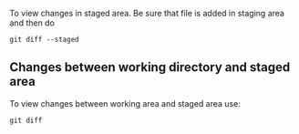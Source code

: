 
To view changes in staged area.
Be sure that file is added in staging area and then do

`git diff --staged`

## Changes between working directory and staged area

To view changes between working area and staged area use: 

`git diff`

